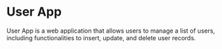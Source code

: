 # User App

User App is a web application that allows users to manage a list of users, including functionalities to insert, update, and delete user records.
